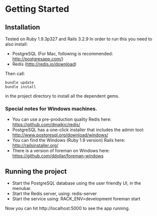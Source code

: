# Getting Started
## Installation

Tested on Ruby 1.9.3p327 and Rails 3.2.9
In order to run this you need to also install: 

* PostgreSQL (For Mac, following is recommended: http://postgresapp.com/)
* Redis (http://redis.io/download)

Then call:

    bundle update
    bundle install

in the project directory to install all the dependent gems.

### Special notes for Windows machines.

* You can use a pre-production quality Redis here: https://github.com/dmajkic/redis/
* PostgreSQL has a one-click installer that includes the admin tool: http://www.postgresql.org/download/windows/
* You can find the Windows (Ruby 1.9 version) Rails here: http://railsinstaller.org/
* There is a version of foreman on Windows here: https://github.com/ddollar/foreman-windows

## Running the project

* Start the PostgreSQL database using the user friendly UI, in the menubar.
* Start the Redis server, using:
    redis-server
* Start the service using:
    RACK_ENV=development foreman start

Now you can hit http://localhost:5000 to see the app running.
